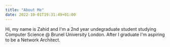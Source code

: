 ```yaml
---
title: "About Me"
date: 2022-10-01T19:31:49+01:00
---
```


Hi, my name is Zahid and I'm a 2nd year undegraduate student studying Computer Science @ Brunel University London.
After I graduate I'm aspiring to be a Network Architect.
